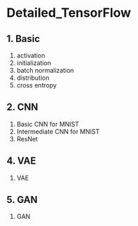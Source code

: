 # Detailed_TensorFlow

## 1. Basic
1. activation
2. initialization
3. batch normalization
4. distribution
5. cross entropy

## 2. CNN
1. Basic CNN for MNIST
2. Intermediate CNN for MNIST
3. ResNet

## 4. VAE
1. VAE

## 5. GAN
1. GAN
